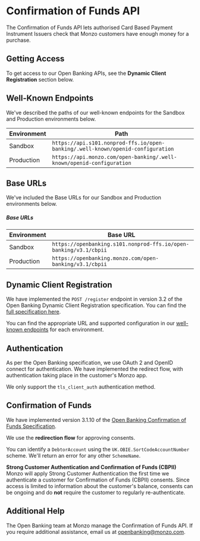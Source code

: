 # Confirmation of Funds API

The Confirmation of Funds API lets authorised Card Based Payment Instrument Issuers check that Monzo customers have 
enough money for a purchase. 

## Getting Access

To get access to our Open Banking APIs, see the **Dynamic Client Registration** section below.

## Well-Known Endpoints

We've described the paths of our well-known endpoints for the Sandbox and Production environments below.

<span class="hide">Environment</span> | <span class="hide">Path</span>
------------------------------------|--------------------------------------
Sandbox | `https://api.s101.nonprod-ffs.io/open-banking/.well-known/openid-configuration`
Production | `https://api.monzo.com/open-banking/.well-known/openid-configuration`

## Base URLs

We've included the Base URLs for our Sandbox and Production environments below.

##### Base URLs

<span class="hide">Environment</span> | <span class="hide">Base URL</span>
------------------------------------|--------------------------------------
Sandbox | `https://openbanking.s101.nonprod-ffs.io/open-banking/v3.1/cbpii`
Production | `https://openbanking.monzo.com/open-banking/v3.1/cbpii`

## Dynamic Client Registration

We have implemented the `POST /register` endpoint in version 3.2 of the Open Banking Dynamic Client Registration specification. You can find the [full specification here](https://openbanking.atlassian.net/wiki/spaces/DZ/pages/1078034771/Dynamic+Client+Registration+-+v3.2).

You can find the appropriate URL and supported configuration in our [well-known endpoints](#well-known-endpoints) for each environment.

## Authentication
As per the Open Banking specification, we use OAuth 2 and OpenID connect for authentication. We have implemented the 
redirect flow, with authentication taking place in the customer's Monzo app.

We only support the `tls_client_auth` authentication method.

## Confirmation of Funds
We have implemented version 3.1.10 of the [Open Banking Confirmation of Funds Specification](https://openbankinguk.github.io/read-write-api-site3/v3.1.10/profiles/confirmation-of-funds-api-profile.html).

We use the **redirection flow** for approving consents.

You can identify a `DebtorAccount` using the `UK.OBIE.SortCodeAccountNumber` scheme. We'll return an error for any 
other `SchemeName`.

<aside class="info">
<strong>Strong Customer Authentication and Confirmation of Funds (CBPII)</strong><br/>
Monzo will apply Strong Customer Authentication the first time we authenticate a customer for Confirmation of Funds
(CBPII) consents. Since access is limited to information about the customer's balance, consents can be ongoing 
and do <b>not</b> require the customer to regularly re-authenticate.
</aside>

## Additional Help

The Open Banking team at Monzo manage the Confirmation of Funds API. If you require additional assistance, email us at 
[openbanking@monzo.com](mailto:openbanking@monzo.com).
